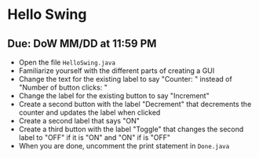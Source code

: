 # Hello Swing

## Due: DoW MM/DD at 11:59 PM

- Open the file `HelloSwing.java`
- Familiarize yourself with the different parts of creating a GUI
- Change the text for the existing label to say "Counter: " instead of "Number of button clicks: "
- Change the label for the existing button to say "Increment"
- Create a second button with the label "Decrement" that decrements the counter and updates the label when clicked
- Create a second label that says "ON"
- Create a third button with the label "Toggle" that changes the second label to "OFF" if it is "ON" and "ON" if is "OFF"
- When you are done, uncomment the print statement in `Done.java`
